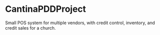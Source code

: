 # CantinaPDDProject
Small POS system for multiple vendors, with credit control, inventory, and credit sales for a church.
